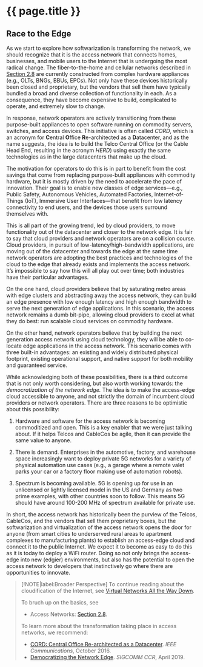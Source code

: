 # {{ page.title }}

## Race to the Edge

As we start to explore how softwarization is transforming the network,
we should recognize that it is the access network that connects homes,
businesses, and mobile users to the Internet that is undergoing the
most radical change. The fiber-to-the-home and cellular networks
described in [Section 2.8](access.md) are currently constructed from
complex hardware appliances (e.g., OLTs, BNGs, BBUs, EPCs). Not only
have these devices historically been closed and proprietary, but the
vendors that sell them have typically bundled a broad and diverse
collection of functionality in each. As a consequence, they have
become expensive to build, complicated to operate, and extremely slow
to change.

In response, network operators are actively transitioning from these
purpose-built appliances to open software running on commodity
servers, switches, and access devices. This initiative is often called
*CORD*, which is an acronym for **C**entral **O**ffice
**R**e-architected as a **D**atacenter, and as the name suggests, the
idea is to build the Telco Central Office (or the Cable Head End,
resulting in the acronym *HERD*) using exactly the same technologies
as in the large datacenters that make up the cloud.

The motivation for operators to do this is in part to benefit from the
cost savings that come from replacing purpose-built appliances with
commodity hardware, but it is mostly driven by the need to accelerate
the pace of innovation. Their goal is to enable new classes of edge
services—e.g., Public Safety, Autonomous Vehicles, Automated
Factories, Internet-of-Things (IoT), Immersive User Interfaces—that
benefit from low latency connectivity to end users, and the devices
those users surround themselves with.

This is all part of the growing trend, led by cloud providers, to move
functionality out of the datacenter and closer to the network edge. It
is fair to say that cloud providers and network operators are on a
collision course. Cloud providers, in pursuit of
low-latency/high-bandwidth applications, are moving out of the
datacenter and towards the edge at the same time network operators are
adopting the best practices and technologies of the cloud to the edge
that already exists and implements the access network. It’s impossible
to say how this will all play out over time; both industries have
their particular advantages.

On the one hand, cloud providers believe that by saturating metro
areas with edge clusters and abstracting away the access network, they
can build an edge presence with low enough latency and high enough
bandwidth to serve the next generation of edge applications. In this
scenario, the access network remains a dumb bit-pipe, allowing cloud
providers to excel at what they do best: run scalable cloud services
on commodity hardware.

On the other hand, network operators believe that by building the next
generation access network using cloud technology, they will be able to
co-locate edge applications in the access network. This scenario comes
with three built-in advantages: an existing and widely distributed
physical footprint, existing operational support, and native support
for both mobility and guaranteed service.

While acknowledging both of these possibilities, there is a third
outcome that is not only worth considering, but also worth working
towards: the *democratization of the network edge.* The idea is to
make the access-edge cloud accessible to anyone, and not strictly the
domain of incumbent cloud providers or network operators. There are
three reasons to be optimistic about this possibility:

1. Hardware and software for the access network is becoming
    commoditized and open. This is a key enabler that we were just
    talking about. If it helps Telcos and CableCos be agile, then it
    can provide the same value to anyone.

2. There is demand. Enterprises in the automotive, factory, and
   warehouse space increasingly want to deploy private 5G networks for
   a variety of physical automation use cases (e.g., a garage where a
   remote valet parks your car or a factory floor making use of
   automation robots).
   
3. Spectrum is becoming available. 5G is opening up for use in an
   unlicensed or lightly licensed model in the US and Germany as two
   prime examples, with other countries soon to follow. This means 5G
   should have around 100-200 MHz of spectrum available for private
   use.
   
In short, the access network has historically been the purview of the
Telcos, CableCos, and the vendors that sell them proprietary boxes,
but the softwarization and virtualization of the access network opens
the door for anyone (from smart cities to underserved rural areas to
apartment complexes to manufacturing plants) to establish an
access-edge cloud and connect it to the public Internet. We expect it
to become as easy to do this as it is today to deploy a WiFi router.
Doing so not only brings the access-edge into new (edgier)
environments, but also has the potential to open the access network to
developers that instinctively go where there are opportunities to
innovate.

> [!NOTE|label:Broader Perspective]
> To continue reading about the cloudification of the Internet, see
> [Virtual Networks All the Way Down](../internetworking/trend.md).
>
> To bruch up on the basics, see
> * Access Networks: [Section 2.8](access.md).
> 
> To learn more about the transformation taking place in access
> networks, we recommend:
> * [CORD: Central Office Re-architected as a Datacenter](https://wiki.opencord.org/display/CORD/Documentation?preview=/1278027/1966399/PETERSON_CORD.pdf). *IEEE
> Communications*, October 2016.
> * [Democratizing the Network Edge](trend.md). *SIGCOMM CCR*, April 2019.

